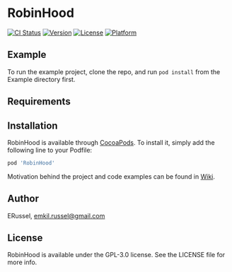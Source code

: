 # RobinHood

[![CI Status](https://img.shields.io/travis/ERussel/RobinHood.svg?style=flat)](https://travis-ci.org/ERussel/RobinHood)
[![Version](https://img.shields.io/cocoapods/v/RobinHood.svg?style=flat)](https://cocoapods.org/pods/RobinHood)
[![License](https://img.shields.io/cocoapods/l/RobinHood.svg?style=flat)](https://cocoapods.org/pods/RobinHood)
[![Platform](https://img.shields.io/cocoapods/p/RobinHood.svg?style=flat)](https://cocoapods.org/pods/RobinHood)

## Example

To run the example project, clone the repo, and run `pod install` from the Example directory first.

## Requirements

## Installation

RobinHood is available through [CocoaPods](https://cocoapods.org). To install
it, simply add the following line to your Podfile:

```ruby
pod 'RobinHood'
```

Motivation behind the project and code examples can be found in [Wiki](https://github.com/soramitsu/robinhood-ios/wiki/1.-Introduction).

## Author

ERussel, emkil.russel@gmail.com

## License

RobinHood is available under the GPL-3.0 license. See the LICENSE file for more info.
